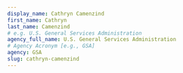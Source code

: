 ```yaml
---
display_name: Cathryn Camenzind
first_name: Cathryn
last_name: Camenzind
# e.g. U.S. General Services Administration
agency_full_name: U.S. General Services Administration
# Agency Acronym [e.g., GSA]
agency: GSA
slug: cathryn-camenzind
---
```

